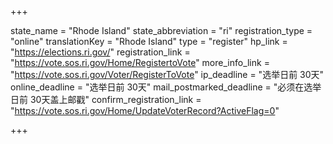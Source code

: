 +++

state_name = "Rhode Island"
state_abbreviation = "ri"
registration_type = "online"
translationKey = "Rhode Island"
type = "register"
hp_link = "https://elections.ri.gov/"
registration_link = "https://vote.sos.ri.gov/Home/RegistertoVote"
more_info_link = "https://vote.sos.ri.gov/Voter/RegisterToVote"
ip_deadline = "选举日前 30天"
online_deadline = "选举日前 30天"
mail_postmarked_deadline = "必须在选举日前 30天盖上邮戳"
confirm_registration_link = "https://vote.sos.ri.gov/Home/UpdateVoterRecord?ActiveFlag=0"

+++